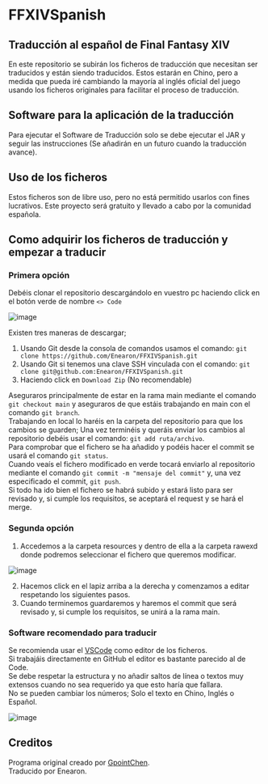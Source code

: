 # FFXIVSpanish
## Traducción al español de Final Fantasy XIV
En este repositorio se subirán los ficheros de traducción que necesitan ser traducidos y están siendo traducidos. Estos estarán en Chino, pero a medida que pueda iré cambiando la mayoría al inglés oficial del juego usando los ficheros originales para facilitar el proceso de traducción.

## Software para la aplicación de la traducción
Para ejecutar el Software de Traducción solo se debe ejecutar el JAR y seguir las instrucciones (Se añadirán en un futuro cuando la traducción avance).

## Uso de los ficheros
Estos ficheros son de libre uso, pero no está permitido usarlos con fines lucrativos. Este proyecto será gratuito y llevado a cabo por la comunidad española.

## Como adquirir los ficheros de traducción y empezar a traducir
### Primera opción
Debéis clonar el repositorio descargándolo en vuestro pc haciendo click en el botón verde de nombre `<> Code`<br/>

![image](https://github.com/Enearon/FFXIVSpanish/assets/1865017/a235341d-5986-4355-8597-41bb0649d379)

Existen tres maneras de descargar;
1. Usando Git desde la consola de comandos usamos el comando: `git clone https://github.com/Enearon/FFXIVSpanish.git`
2. Usando Git si tenemos una clave SSH vinculada con el comando: `git clone git@github.com:Enearon/FFXIVSpanish.git`
3. Haciendo click en `Download Zip` (No recomendable)

Aseguraros principalmente de estar en la rama main mediante el comando `git checkout main` y aseguraros de que estáis trabajando en main con el comando `git branch`.<br/>
Trabajando en local lo haréis en la carpeta del repositorio para que los cambios se guarden; Una vez terminéis y queráis enviar los cambios al repositorio debéis usar el comando: `git add ruta/archivo`.<br/>
Para comprobar que el fichero se ha añadido y podéis hacer el commit se usará el comando `git status`.<br/>
Cuando veaís el fichero modificado en verde tocará enviarlo al repositorio mediante el comando `git commit -m "mensaje del commit"` y, una vez especificado el commit, `git push`.<br/>
Si todo ha ido bien el fichero se habrá subido y estará listo para ser revisado y, si cumple los requisitos, se aceptará el request y se hará el merge.

### Segunda opción
1. Accedemos a la carpeta resources y dentro de ella a la carpeta rawexd donde podremos seleccionar el fichero que queremos modificar.

![image](https://github.com/Enearon/FFXIVSpanish/assets/1865017/d218a5b5-c3ca-4630-92a8-b95202b508b2)

2. Hacemos click en el lapiz arriba a la derecha y comenzamos a editar respetando los siguientes pasos.
3. Cuando terminemos guardaremos y haremos el commit que será revisado y, si cumple los requisitos, se unirá a la rama main.

### Software recomendado para traducir
Se recomienda usar el [VSCode](https://code.visualstudio.com/) como editor de los ficheros.<br/>
Si trabajáis directamente en GitHub el editor es bastante parecido al de Code.<br/>
Se debe respetar la estructura y no añadir saltos de línea o textos muy extensos cuando no sea requerido ya que esto haría que fallara.<br/>
No se pueden cambiar los números; Solo el texto en Chino, Inglés o Español.<br/>

![image](https://github.com/Enearon/FFXIVSpanish/assets/1865017/2796723d-d125-4658-8cdc-9b1c72b20324)

## Creditos
Programa original creado por [GpointChen](https://github.com/GpointChen/FFXIVChnTextPatch-GP).<br/>
Traducido por Enearon.
